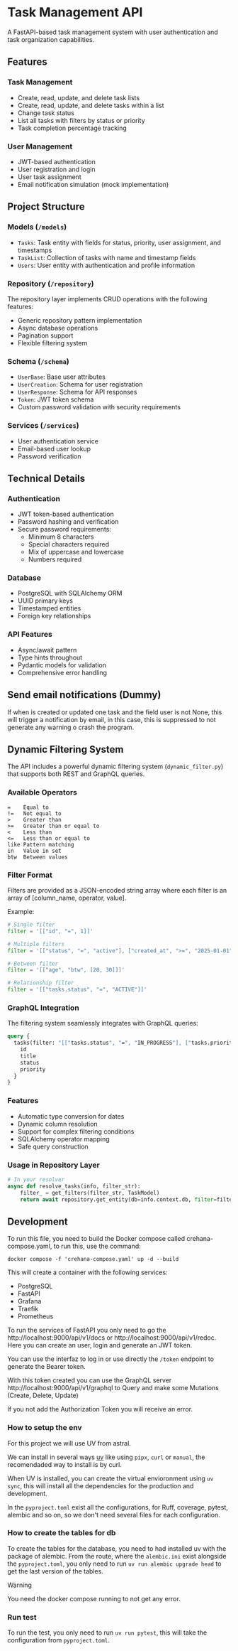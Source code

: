 # Task Management API

A FastAPI-based task management system with user authentication and task organization capabilities.

## Features

### Task Management
- Create, read, update, and delete task lists
- Create, read, update, and delete tasks within a list
- Change task status
- List all tasks with filters by status or priority
- Task completion percentage tracking

### User Management
- JWT-based authentication
- User registration and login
- User task assignment
- Email notification simulation (mock implementation)

## Project Structure

### Models (`/models`)
- `Tasks`: Task entity with fields for status, priority, user assignment, and timestamps
- `TaskList`: Collection of tasks with name and timestamp fields
- `Users`: User entity with authentication and profile information

### Repository (`/repository`)
The repository layer implements CRUD operations with the following features:
- Generic repository pattern implementation
- Async database operations
- Pagination support
- Flexible filtering system

### Schema (`/schema`)
- `UserBase`: Base user attributes
- `UserCreation`: Schema for user registration
- `UserResponse`: Schema for API responses
- `Token`: JWT token schema
- Custom password validation with security requirements

### Services (`/services`)
- User authentication service
- Email-based user lookup
- Password verification

## Technical Details

### Authentication
- JWT token-based authentication
- Password hashing and verification
- Secure password requirements:
  - Minimum 8 characters
  - Special characters required
  - Mix of uppercase and lowercase
  - Numbers required

### Database
- PostgreSQL with SQLAlchemy ORM
- UUID primary keys
- Timestamped entities
- Foreign key relationships

### API Features
- Async/await pattern
- Type hints throughout
- Pydantic models for validation
- Comprehensive error handling

## Send email notifications (Dummy)
If when is created or updated one task and the field user is not None, this will trigger a notification by email,
in this case, this is suppressed to not generate any warning o crash the program.

## Dynamic Filtering System

The API includes a powerful dynamic filtering system (`dynamic_filter.py`) that supports both REST and GraphQL queries.

### Available Operators
```
=    Equal to
!=   Not equal to
>    Greater than
>=   Greater than or equal to
<    Less than
<=   Less than or equal to
like Pattern matching
in   Value in set
btw  Between values
```

### Filter Format
Filters are provided as a JSON-encoded string array where each filter is an array of [column_name, operator, value].

Example:
```python
# Single filter
filter = '[["id", "=", 1]]'

# Multiple filters
filter = '[["status", "=", "active"], ["created_at", ">=", "2025-01-01"]]'

# Between filter
filter = '[["age", "btw", [20, 30]]]'

# Relationship filter
filter = '[["tasks.status", "=", "ACTIVE"]]'
```

### GraphQL Integration
The filtering system seamlessly integrates with GraphQL queries:

```graphql
query {
  tasks(filter: "[["tasks.status", "=", "IN_PROGRESS"], ["tasks.priority", "=", "HIGH"]]") {
    id
    title
    status
    priority
  }
}
```

### Features
- Automatic type conversion for dates
- Dynamic column resolution
- Support for complex filtering conditions
- SQLAlchemy operator mapping
- Safe query construction

### Usage in Repository Layer
```python
# In your resolver
async def resolve_tasks(info, filter_str):
    filter_ = get_filters(filter_str, TaskModel)
    return await repository.get_entity(db=info.context.db, filter=filter_)
```



## Development

To run this file, you need to build the Docker compose called crehana-compose.yaml, to run this, use the command:
```shell
docker compose -f 'crehana-compose.yaml' up -d --build
```

This will create a container with the following services:
- PostgreSQL
- FastAPI
- Grafana
- Traefik
- Prometheus

To run the services of FastAPI you only need to go the http://localhost:9000/api/v1/docs or http://localhost:9000/api/v1/redoc.
Here you can create an user, login and generate an JWT token.

You can use the interfaz to log in or use directly the `/token` endpoint to generate the Bearer token.

With this token created you can use the GraphQL server http://localhost:9000/api/v1/graphql to Query and make some Mutations (Create, Delete, Update)

If you not add the Authorization Token you will receive an error.

### How to setup the env

For this project we will use UV from astral.

We can install in several ways [uv](https://docs.astral.sh/uv/getting-started/installation/) like using `pipx`, `curl` or `manual`, the recomendaded way to install is by curl.

When UV is installed, you can create the virtual envioronment using `uv sync`, this will install all the dependencies for the production and development.

In the `pyproject.toml` exist all the configurations, for Ruff, coverage, pytest, alembic and so on, so we don't need several files for each configuration.

### How to create the tables for db
To create the tables for the database, you need to had installed uv with the package of alembic.
From the route, where the `alembic.ini` exist alongside the `pyproject.toml`, you only need to run `uv run alembic upgrade head` to get the last version of the tables.

>[!WARNING]
> You need the docker compose running to not get any error.

### Run test
To run the test, you only need to run `uv run pytest`, this will take the configuration from `pyproject.toml`.